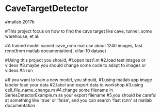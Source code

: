 # CaveTargetDetector

#matlab 2017b

#This project focus on how to find the cave target like cave, tunnel, some warehouse, et al.

#A trained model named cave_rcnn.mat use about 1240 images, fast rcnn(from matlab documentation),  cifar-10 dataset

#Using this project you should,
#1.open test1.m
#2.load test images or videos
#3.maybe you should change some code to adapt to images or videos
#4 run

#If you want to train a new model, you should,
#1.using matlab app image labeler load your data
#2.label and export data to workshop
#3.using cell_file_name_change.m
#4.change some filename in SeriesDetectorExample.m as your export filename
#5.you should be careful at something like 'true' or 'false', and you can search 'fast rcnn' at matlab documentation 